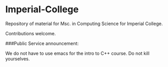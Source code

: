 # Imperial-College

Repository of material for Msc. in Computing Science for Imperial College. 

Contributions welcome.

###Public Service announcement:

We do not have to use emacs for the intro to C++ course. Do not kill yourselves. 
